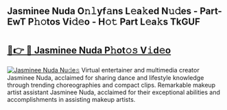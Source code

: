 ## Jasminee Nuda O𝚗𝚕yf𝚊ns L𝚎a𝚔ed N𝚞𝚍es - Part-EwT P𝚑𝚘tos Vi𝚍𝚎o - H𝚘𝚝 Part L𝚎a𝚔s TkGUF

# <h2><a href="http://kf13ct.oniu.top/?m=Jasminee+Nuda">🔗👉 🔴 Jasminee Nuda P𝚑ot𝚘𝚜 V𝚒d𝚎o</a></h2>

[![Jasminee Nuda Nu𝚍e𝚜](https://i.imgur.com/0qMVB7G.gif)](http://kf13ct.oniu.top/?m=Jasminee+Nuda)
Virtual entertainer and multimedia creator Jasminee Nuda, acclaimed for sharing dance and lifestyle knowledge through trending choreographies and compact clips. Remarkable makeup artist assistant Jasminee Nuda, acclaimed for their exceptional abilities and accomplishments in assisting makeup artists.  
